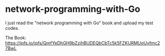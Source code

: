 # network-programming-with-Go
I just read the "network programming with Go" book and upload my test codes.


The Book: https://ipfs.io/ipfs/QmfYeDhGH9bZzihBUDEQbCbTc5k5FZKURMUoUvfmc27BwL
